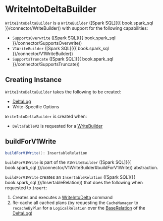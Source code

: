 # WriteIntoDeltaBuilder

`WriteIntoDeltaBuilder` is a `WriteBuilder` ([Spark SQL]({{ book.spark_sql }}/connector/WriteBuilder)) with support for the following capabilities:

* `SupportsOverwrite` ([Spark SQL]({{ book.spark_sql }}/connector/SupportsOverwrite))
* `V1WriteBuilder` ([Spark SQL]({{ book.spark_sql }}/connector/V1WriteBuilder))
* `SupportsTruncate` ([Spark SQL]({{ book.spark_sql }}/connector/SupportsTruncate))

## Creating Instance

`WriteIntoDeltaBuilder` takes the following to be created:

* <span id="log"> [DeltaLog](DeltaLog.md)
* <span id="writeOptions"> Write-Specific Options

`WriteIntoDeltaBuilder` is created when:

* `DeltaTableV2` is requested for a [WriteBuilder](DeltaTableV2.md#newWriteBuilder)

## <span id="buildForV1Write"> buildForV1Write

```scala
buildForV1Write(): InsertableRelation
```

`buildForV1Write` is part of the `V1WriteBuilder` ([Spark SQL]({{ book.spark_sql }}/connector/V1WriteBuilder#buildForV1Write)) abstraction.

`buildForV1Write` creates an `InsertableRelation` ([Spark SQL]({{ book.spark_sql }}/InsertableRelation)) that does the following when requested to `insert`:

1. Creates and executes a [WriteIntoDelta](commands/WriteIntoDelta.md) command
1. Re-cache all cached plans (by requesting the `CacheManager` to `recacheByPlan` for a `LogicalRelation` over the [BaseRelation](DeltaLog.md#createRelation) of the [DeltaLog](#log))
